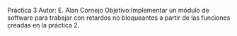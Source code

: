 Práctica 3 
Autor: E. Alan Cornejo
Objetivo:Implementar un módulo de software para trabajar con retardos no bloqueantes a partir de las funciones creadas en la práctica 2.
